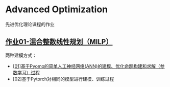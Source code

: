 # Advanced Optimization

先进优化理论课程的作业

## [作业01-混合整数线性规划（MILP）](./作业-1)

两种建模方式：

- [[01]基于Pyomo的简单人工神经网络(ANN)的建模、优化命题构建和求解（参数学习）过程](./作业-1/model-Pyomo.py)
- [02]基于Pytorch对相同的模型进行建模、训练过程
